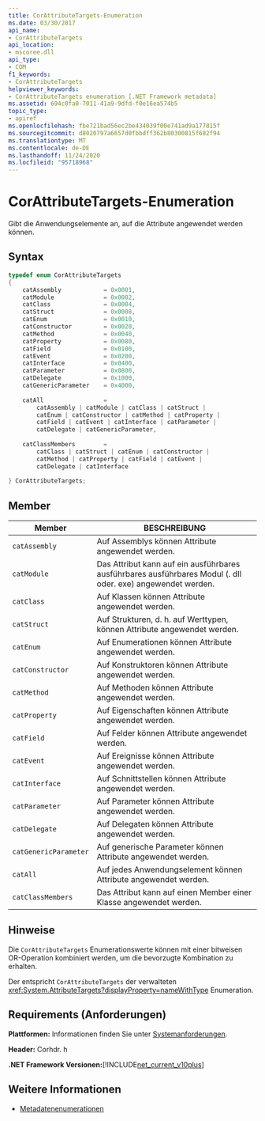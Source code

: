 ```yaml
---
title: CorAttributeTargets-Enumeration
ms.date: 03/30/2017
api_name:
- CorAttributeTargets
api_location:
- mscoree.dll
api_type:
- COM
f1_keywords:
- CorAttributeTargets
helpviewer_keywords:
- CorAttributeTargets enumeration [.NET Framework metadata]
ms.assetid: 694c0fa0-7011-41a9-9dfd-f0e16ea574b5
topic_type:
- apiref
ms.openlocfilehash: fbe721bad56ec2be434039f00e741ad9a177815f
ms.sourcegitcommit: d8020797a6657d0fbbdff362b80300815f682f94
ms.translationtype: MT
ms.contentlocale: de-DE
ms.lasthandoff: 11/24/2020
ms.locfileid: "95718968"
---
```

# <a name="corattributetargets-enumeration"></a>CorAttributeTargets-Enumeration

Gibt die Anwendungselemente an, auf die Attribute angewendet werden können.  
  
## <a name="syntax"></a>Syntax  
  
```cpp  
typedef enum CorAttributeTargets  
{  
    catAssembly            = 0x0001,  
    catModule              = 0x0002,  
    catClass               = 0x0004,  
    catStruct              = 0x0008,  
    catEnum                = 0x0010,  
    catConstructor         = 0x0020,  
    catMethod              = 0x0040,  
    catProperty            = 0x0080,  
    catField               = 0x0100,  
    catEvent               = 0x0200,  
    catInterface           = 0x0400,  
    catParameter           = 0x0800,  
    catDelegate            = 0x1000,  
    catGenericParameter    = 0x4000,  
  
    catAll                 =
        catAssembly | catModule | catClass | catStruct |
        catEnum | catConstructor | catMethod | catProperty |
        catField | catEvent | catInterface | catParameter |
        catDelegate | catGenericParameter,  
  
    catClassMembers        =
        catClass | catStruct | catEnum | catConstructor |
        catMethod | catProperty | catField | catEvent |
        catDelegate | catInterface  
  
} CorAttributeTargets;  
```  
  
## <a name="members"></a>Member  
  
|Member|BESCHREIBUNG|  
|------------|-----------------|  
|`catAssembly`|Auf Assemblys können Attribute angewendet werden.|  
|`catModule`|Das Attribut kann auf ein ausführbares ausführbares ausführbares Modul (. dll oder. exe) angewendet werden.|  
|`catClass`|Auf Klassen können Attribute angewendet werden.|  
|`catStruct`|Auf Strukturen, d. h. auf Werttypen, können Attribute angewendet werden.|  
|`catEnum`|Auf Enumerationen können Attribute angewendet werden.|  
|`catConstructor`|Auf Konstruktoren können Attribute angewendet werden.|  
|`catMethod`|Auf Methoden können Attribute angewendet werden.|  
|`catProperty`|Auf Eigenschaften können Attribute angewendet werden.|  
|`catField`|Auf Felder können Attribute angewendet werden.|  
|`catEvent`|Auf Ereignisse können Attribute angewendet werden.|  
|`catInterface`|Auf Schnittstellen können Attribute angewendet werden.|  
|`catParameter`|Auf Parameter können Attribute angewendet werden.|  
|`catDelegate`|Auf Delegaten können Attribute angewendet werden.|  
|`catGenericParameter`|Auf generische Parameter können Attribute angewendet werden.|  
|`catAll`|Auf jedes Anwendungselement können Attribute angewendet werden.|  
|`catClassMembers`|Das Attribut kann auf einen Member einer Klasse angewendet werden.|  
  
## <a name="remarks"></a>Hinweise  

 Die `CorAttributeTargets` Enumerationswerte können mit einer bitweisen OR-Operation kombiniert werden, um die bevorzugte Kombination zu erhalten.  
  
 Der entspricht `CorAttributeTargets` der verwalteten <xref:System.AttributeTargets?displayProperty=nameWithType> Enumeration.  
  
## <a name="requirements"></a>Requirements (Anforderungen)  

 **Plattformen:** Informationen finden Sie unter [Systemanforderungen](../../get-started/system-requirements.md).  
  
 **Header:** Corhdr. h  
  
 **.NET Framework Versionen:**[!INCLUDE[net_current_v10plus](../../../../includes/net-current-v10plus-md.md)]  
  
## <a name="see-also"></a>Weitere Informationen

- [Metadatenenumerationen](metadata-enumerations.md)
